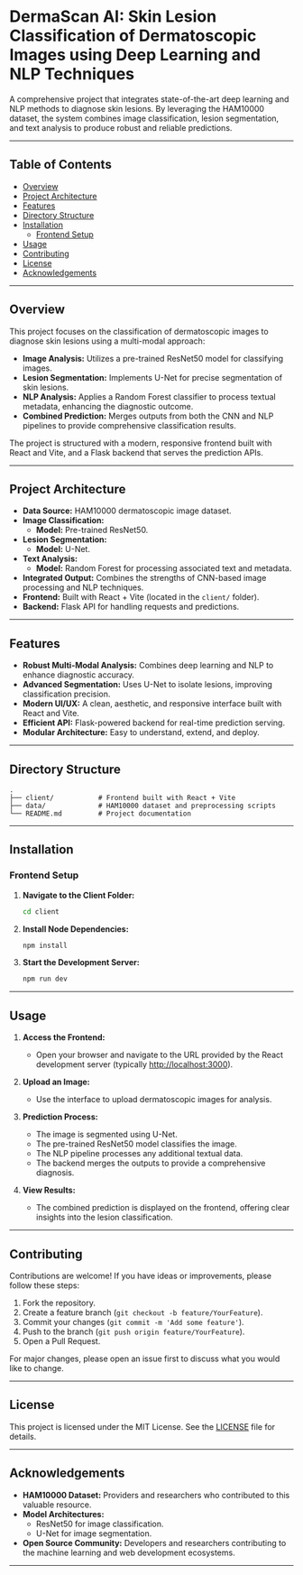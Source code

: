 # DermaScan AI: Skin Lesion Classification of Dermatoscopic Images using Deep Learning and NLP Techniques

A comprehensive project that integrates state-of-the-art deep learning and NLP methods to diagnose skin lesions. By leveraging the HAM10000 dataset, the system combines image classification, lesion segmentation, and text analysis to produce robust and reliable predictions.

---

## Table of Contents

- [Overview](#overview)
- [Project Architecture](#project-architecture)
- [Features](#features)
- [Directory Structure](#directory-structure)
- [Installation](#installation)
  - [Frontend Setup](#frontend-setup)
- [Usage](#usage)
- [Contributing](#contributing)
- [License](#license)
- [Acknowledgements](#acknowledgements)

---

## Overview

This project focuses on the classification of dermatoscopic images to diagnose skin lesions using a multi-modal approach:
- **Image Analysis:** Utilizes a pre-trained ResNet50 model for classifying images.
- **Lesion Segmentation:** Implements U-Net for precise segmentation of skin lesions.
- **NLP Analysis:** Applies a Random Forest classifier to process textual metadata, enhancing the diagnostic outcome.
- **Combined Prediction:** Merges outputs from both the CNN and NLP pipelines to provide comprehensive classification results.

The project is structured with a modern, responsive frontend built with React and Vite, and a Flask backend that serves the prediction APIs.

---

## Project Architecture

- **Data Source:** HAM10000 dermatoscopic image dataset.
- **Image Classification:** 
  - **Model:** Pre-trained ResNet50.
- **Lesion Segmentation:** 
  - **Model:** U-Net.
- **Text Analysis:**
  - **Model:** Random Forest for processing associated text and metadata.
- **Integrated Output:** Combines the strengths of CNN-based image processing and NLP techniques.
- **Frontend:** Built with React + Vite (located in the `client/` folder).
- **Backend:** Flask API for handling requests and predictions.

---

## Features

- **Robust Multi-Modal Analysis:** Combines deep learning and NLP to enhance diagnostic accuracy.
- **Advanced Segmentation:** Uses U-Net to isolate lesions, improving classification precision.
- **Modern UI/UX:** A clean, aesthetic, and responsive interface built with React and Vite.
- **Efficient API:** Flask-powered backend for real-time prediction serving.
- **Modular Architecture:** Easy to understand, extend, and deploy.

---

## Directory Structure

```
.
├── client/           # Frontend built with React + Vite
├── data/             # HAM10000 dataset and preprocessing scripts
└── README.md         # Project documentation
```

---

## Installation

### Frontend Setup

1. **Navigate to the Client Folder:**

   ```bash
   cd client
   ```

2. **Install Node Dependencies:**

   ```bash
   npm install
   ```

3. **Start the Development Server:**

   ```bash
   npm run dev
   ```

---

## Usage

1. **Access the Frontend:**
   - Open your browser and navigate to the URL provided by the React development server (typically [http://localhost:3000](http://localhost:3000)).

2. **Upload an Image:**
   - Use the interface to upload dermatoscopic images for analysis.

3. **Prediction Process:**
   - The image is segmented using U-Net.
   - The pre-trained ResNet50 model classifies the image.
   - The NLP pipeline processes any additional textual data.
   - The backend merges the outputs to provide a comprehensive diagnosis.

4. **View Results:**
   - The combined prediction is displayed on the frontend, offering clear insights into the lesion classification.

---

## Contributing

Contributions are welcome! If you have ideas or improvements, please follow these steps:

1. Fork the repository.
2. Create a feature branch (`git checkout -b feature/YourFeature`).
3. Commit your changes (`git commit -m 'Add some feature'`).
4. Push to the branch (`git push origin feature/YourFeature`).
5. Open a Pull Request.

For major changes, please open an issue first to discuss what you would like to change.

---

## License

This project is licensed under the MIT License. See the [LICENSE](LICENSE) file for details.

---

## Acknowledgements

- **HAM10000 Dataset:** Providers and researchers who contributed to this valuable resource.
- **Model Architectures:** 
  - ResNet50 for image classification.
  - U-Net for image segmentation.
- **Open Source Community:** Developers and researchers contributing to the machine learning and web development ecosystems.

---
